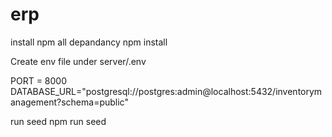 # erp

install npm all depandancy
npm install

Create env file under server/.env

PORT = 8000
DATABASE_URL="postgresql://postgres:admin@localhost:5432/inventorymanagement?schema=public"

run seed
npm run seed
